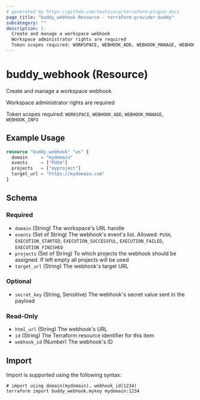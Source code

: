 ```yaml
---
# generated by https://github.com/hashicorp/terraform-plugin-docs
page_title: "buddy_webhook Resource - terraform-provider-buddy"
subcategory: ""
description: |-
  Create and manage a workspace webhook
  Workspace administrator rights are required
  Token scopes required: WORKSPACE, WEBHOOK_ADD, WEBHOOK_MANAGE, WEBHOOK_INFO
---
```


# buddy_webhook (Resource)

Create and manage a workspace webhook

Workspace administrator rights are required

Token scopes required: `WORKSPACE`, `WEBHOOK_ADD`, `WEBHOOK_MANAGE`, `WEBHOOK_INFO`

## Example Usage

```terraform
resource "buddy_webhook" "ws" {
  domain     = "mydomain"
  events     = ["PUSH"]
  projects   = ["myproject"]
  target_url = "https://mydomain.com"
}
```

<!-- schema generated by tfplugindocs -->
## Schema

### Required

- `domain` (String) The workspace's URL handle
- `events` (Set of String) The webhook's event's list. Allowed: `PUSH`, `EXECUTION_STARTED`, `EXECUTION_SUCCESSFUL`, `EXECUTION_FAILED`, `EXECUTION_FINISHED`
- `projects` (Set of String) To which projects the webhook should be assigned. If left empty all projects will be used
- `target_url` (String) The webhook's target URL

### Optional

- `secret_key` (String, Sensitive) The webhook's secret value sent in the payload

### Read-Only

- `html_url` (String) The webhook's URL
- `id` (String) The Terraform resource identifier for this item
- `webhook_id` (Number) The webhook's ID

## Import

Import is supported using the following syntax:

```shell
# import using domain(mydomain), webhook_id(1234)
terraform import buddy_webhook.mykey mydomain:1234
```

